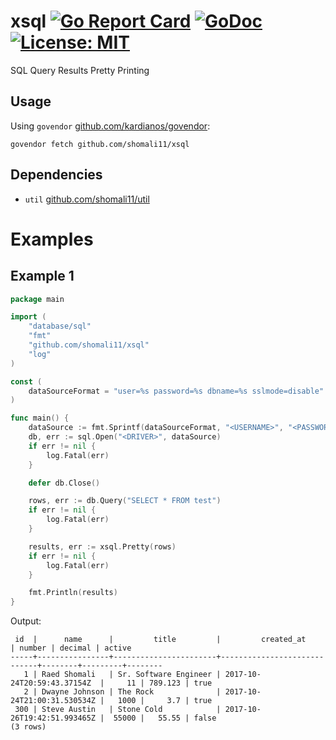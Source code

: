 # xsql [![Go Report Card](https://goreportcard.com/badge/github.com/shomali11/xsql)](https://goreportcard.com/report/github.com/shomali11/xsql) [![GoDoc](https://godoc.org/github.com/shomali11/xsql?status.svg)](https://godoc.org/github.com/shomali11/xsql) [![License: MIT](https://img.shields.io/badge/License-MIT-yellow.svg)](https://opensource.org/licenses/MIT)

SQL Query Results Pretty Printing

## Usage

Using `govendor` [github.com/kardianos/govendor](https://github.com/kardianos/govendor):

```
govendor fetch github.com/shomali11/xsql
```

## Dependencies

* `util` [github.com/shomali11/util](https://github.com/shomali11/util)

# Examples

## Example 1

```go
package main

import (
	"database/sql"
	"fmt"
	"github.com/shomali11/xsql"
	"log"
)

const (
	dataSourceFormat = "user=%s password=%s dbname=%s sslmode=disable"
)

func main() {
	dataSource := fmt.Sprintf(dataSourceFormat, "<USERNAME>", "<PASSWORD>", "<DATABASE_NAME>")
	db, err := sql.Open("<DRIVER>", dataSource)
	if err != nil {
		log.Fatal(err)
	}

	defer db.Close()

	rows, err := db.Query("SELECT * FROM test")
	if err != nil {
		log.Fatal(err)
	}

	results, err := xsql.Pretty(rows)
	if err != nil {
		log.Fatal(err)
	}

	fmt.Println(results)
}
```

Output:

```
 id  |      name      |         title         |         created_at          | number | decimal | active
-----+----------------+-----------------------+-----------------------------+--------+---------+--------
   1 | Raed Shomali   | Sr. Software Engineer | 2017-10-24T20:59:43.37154Z  |     11 | 789.123 | true
   2 | Dwayne Johnson | The Rock              | 2017-10-24T21:00:31.530534Z |   1000 |     3.7 | true
 300 | Steve Austin   | Stone Cold            | 2017-10-26T19:42:51.993465Z |  55000 |   55.55 | false
(3 rows)
```